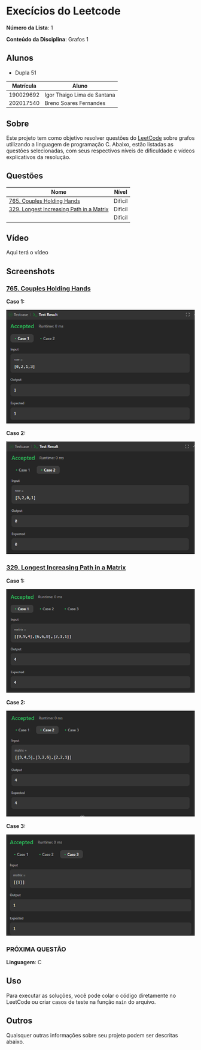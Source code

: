 # Execícios do Leetcode

**Número da Lista**: 1<br>

**Conteúdo da Disciplina**: Grafos 1<br>

## Alunos

- Dupla 51

| Matrícula | Aluno                             |
| --------- | --------------------------------- |
| 190029692 | Igor Thaigo Lima de Santana |
| 202017540 | Breno Soares Fernandes      |

## Sobre

Este projeto tem como objetivo resolver questões do [LeetCode](https://leetcode.com/problemset/?search=graph&page=1&sorting=W3t9XQ%3D%3D) sobre grafos utilizando a linguagem de programação C. Abaixo, estão listadas as questões selecionadas, com seus respectivos níveis de dificuldade e vídeos explicativos da resolução.

## Questões

| Nome                                                                                                                                                  | Nível   |
| ----------------------------------------------------------------------------------------------------------------------------------------------------- | ------- |
| [765. Couples Holding Hands](https://leetcode.com/problems/couples-holding-hands/description/) | Difícil |
| [329. Longest Increasing Path in a Matrix](https://leetcode.com/problems/) | Difícil |
| []()                   | Difícil |

## Vídeo

 Aqui terá o vídeo[]()

## Screenshots

### [765. Couples Holding Hands](https://leetcode.com/problems/couples-holding-hands/description/) 

 **Caso 1:**

![](assets/Case1_chh.png)


 **Caso 2:**

![](assets/Case2_chh.png)

### [329. Longest Increasing Path in a Matrix](https://leetcode.com/problems/)

**Caso 1:**

![](assets/Case1_lip.png)

**Case 2:**

![](assets/Case2_lip.png)

**Case 3:**

![](assets/Case3_lip.png)

### PRÓXIMA QUESTÃO


**Linguagem**: C <br>


## Uso

Para executar as soluções, você pode colar o código diretamente no LeetCode ou criar casos de teste na função ```main``` do arquivo.


## Outros

Quaisquer outras informações sobre seu projeto podem ser descritas abaixo.